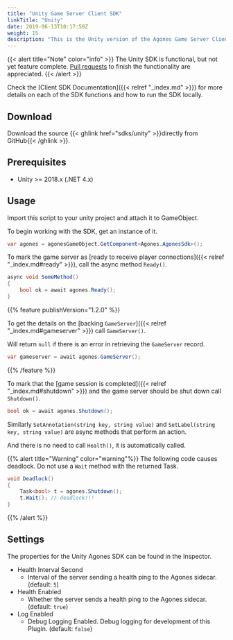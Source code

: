 ```yaml
---
title: "Unity Game Server Client SDK"
linkTitle: "Unity"
date: 2019-06-13T10:17:50Z
weight: 15
description: "This is the Unity version of the Agones Game Server Client SDK."
---
```


{{< alert title="Note" color="info" >}}
The Unity SDK is functional, but not yet feature complete.
[Pull requests](https://github.com/googleforgames/agones/pulls) to finish the functionality are appreciated.
{{< /alert >}}

Check the [Client SDK Documentation]({{< relref "_index.md" >}}) for more details on each of the SDK functions and how to run the SDK locally.

## Download

Download the source {{< ghlink href="sdks/unity" >}}directly from GitHub{{< /ghlink >}}.

## Prerequisites

- Unity >= 2018.x (.NET 4.x)

## Usage

Import this script to your unity project and attach it to GameObject.

To begin working with the SDK, get an instance of it.

```csharp
var agones = agonesGameObject.GetComponent<Agones.AgonesSdk>();
```

To mark the game server as [ready to receive player connections]({{< relref "_index.md#ready" >}}), call the async method `Ready()`.

```csharp
async void SomeMethod()
{
    bool ok = await agones.Ready();
}
```

{{% feature publishVersion="1.2.0" %}}

To get the details on the [backing `GameServer`]({{< relref "_index.md#gameserver" >}}) call `GameServer()`.

Will return `null` if there is an error in retrieving the `GameServer` record.

```csharp
var gameserver = await agones.GameServer();
```
{{% /feature %}}

To mark that the [game session is completed]({{< relref "_index.md#shutdown" >}}) and the game server should be shut down call `Shutdown()`.

```csharp
bool ok = await agones.Shutdown();
```

Similarly `SetAnnotation(string key, string value)` and `SetLabel(string key, string value)` are async methods that perform an action.

And there is no need to call `Health()`, it is automatically called.

{{% alert title="Warning" color="warning"%}}
The following code causes deadlock. Do not use a `Wait` method with the returned Task.
```csharp
void Deadlock()
{
    Task<bool> t = agones.Shutdown();
    t.Wait(); // deadlock!!!
}
```
{{% /alert %}}

## Settings

The properties for the Unity Agones SDK can be found in the Inspector.

- Health Interval Second
  - Interval of the server sending a health ping to the Agones sidecar. (default: `5`)
- Health Enabled
  - Whether the server sends a health ping to the Agones sidecar. (default: `true`)
- Log Enabled
  - Debug Logging Enabled. Debug logging for development of this Plugin. (default: `false`)
